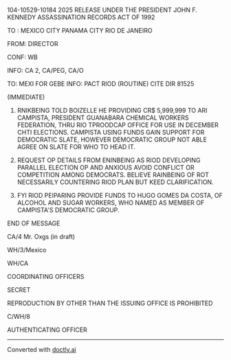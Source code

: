 104-10529-10184 2025 RELEASE UNDER THE PRESIDENT JOHN F. KENNEDY ASSASSINATION RECORDS ACT OF 1992

TO : MEXICO CITY PANAMA CITY RIO DE JANEIRO

FROM: DIRECTOR

CONF: WB

INFO: CA 2, CA/PEG, CA/O

TO: MEXI FOR GEBE INFO: PACT RIOD (ROUTINE) CITE DIR 81525

(IMMEDIATE)

1. RNIKBEING TOLD BOIZELLE HE PROVIDING CR$ 5,999,999 TO ARI CAMPISTA, PRESIDENT GUANABARA CHEMICAL WORKERS FEDERATION, THRU RIO TPROODCAP OFFICE FOR USE IN DECEMBER CHTI ELECTIONS. CAMPISTA USING FUNDS GAIN SUPPORT FOR DEMOCRATIC SLATE, HOWEVER DEMOCRATIC GROUP NOT ABLE AGREE ON SLATE FOR WHO TO HEAD IT.

2. REQUEST OP DETAILS FROM ENINBEING AS RIOD DEVELOPING PARALLEL ELECTION OP AND ANXIOUS AVOID CONFLICT OR COMPETITION AMONG DEMOCRATS. BELIEVE RAINBEING OF ROT NECESSARILY COUNTERING RIOD PLAN BUT KEED CLARIFICATION.

3. FYI RIOD PEIPARING PROVIDE FUNDS TO HUGO GOMES DA COSTA, OF ALCOHOL AND SUGAR WORKERS, WHO NAMED AS MEMBER OF CAMPISTA'S DEMOCRATIC GROUP.

END OF MESSAGE

CA/4 Mr. Oxgs (in draft)

WH/3/Mexico

WH/CA

COORDINATING OFFICERS

SECRET

REPRODUCTION BY OTHER THAN THE ISSUING OFFICE IS PROHIBITED

C/WH/8

AUTHENTICATING OFFICER


---
Converted with [doctly.ai](https://doctly.ai)